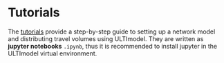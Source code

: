 # Tutorials

The [tutorials](https://github.com/DLR-VF/ULTImodel-tutorials) provide a step-by-step guide to setting up a network model and distributing travel volumes using ULTImodel. They are written as **jupyter notebooks** `.ipynb`, thus it is recommended to install jupyter in the ULTImodel virtual environment.
